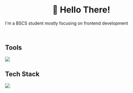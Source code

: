 <!--
--->  

<h1 align="center"> 👋 Hello There! </h1>
I'm a BSCS student mostly focusing on frontend development
<p align="center">
  <br>
  
  <h2>Tools</h2>
   <a href="https://skillicons.dev">
    <img src="https://skillicons.dev/icons?i=vscode,visualstudio,github,git,mysql" />
  </a>
  <br>
  <h2>Tech Stack</h2>
  <a href="https://skillicons.dev">
    <img src="https://skillicons.dev/icons?i=css,html,js,java,py,c,cs,nodejs,php" />
  </a>
</p>


